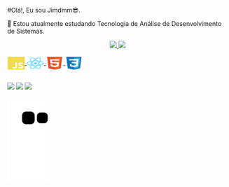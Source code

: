 #Olá!, Eu sou Jimdmm😎.

🤖 Estou atualmente estudando Tecnologia de Análise de Desenvolvimento de Sistemas.
<div align="center">
  <a href="https://www.linkedin.com/in/jimdmm">
  <img height="180em" src="https://github-readme-stats.vercel.app/api?username=jimdmm&show_icons=true&theme=tokyonight&include_all_commits=false&count_private=true"/>
  <img height="180em" src="https://github-readme-stats.vercel.app/api/top-langs/?username=jimdmm&layout=compact&langs_count=7&theme=tokyonight"/>
</div>
<div style="display: inline_block"><br>
  <img align="center" alt="Jim-Js" height="30" width="40" src="https://raw.githubusercontent.com/devicons/devicon/master/icons/javascript/javascript-plain.svg">
  <img align="center" alt="Jim-React" height="30" width="40" src="https://raw.githubusercontent.com/devicons/devicon/master/icons/react/react-original.svg">
  <img align="center" alt="Jim-HTML" height="30" width="40" src="https://raw.githubusercontent.com/devicons/devicon/master/icons/html5/html5-original.svg">
  <img align="center" alt="Jim-CSS" height="30" width="40" src="https://raw.githubusercontent.com/devicons/devicon/master/icons/css3/css3-original.svg">
</div>
  
  ##
 
<div> 
  <a href="https://www.instagram.com/_jimdmm_/" target="_blank"><img src="https://img.shields.io/badge/-Instagram-%23E4405F?style=for-the-badge&logo=instagram&logoColor=white" target="_blank"></a> 
  <a href="jimdouglasmmferreira@gmail.com"><img src="https://img.shields.io/badge/Gmail-D14836?style=for-the-badge&logo=gmail&logoColor=white" target="_blank"></a>
  <a href="https://www.linkedin.com/in/jimdmm" target="_blank"><img src="https://img.shields.io/badge/-LinkedIn-%230077B5?style=for-the-badge&logo=linkedin&logoColor=white" target="_blank"></a> 
 
  ![Snake animation](https://github.com/rafaballerini/rafaballerini/blob/output/github-contribution-grid-snake.svg)
 
</div>
